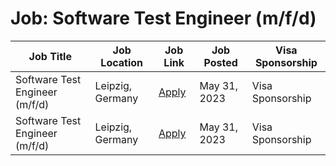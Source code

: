 # Job: Software Test Engineer (m/f/d)

| Job Title | Job Location | Job Link | Job Posted | Visa Sponsorship |
| --- | --- | --- | --- | --- |
| Software Test Engineer (m/f/d) | Leipzig, Germany | [Apply](https://cuculus-gmbh.jobs.personio.com/job/1092745?display=en) | May 31, 2023 | Visa Sponsorship |
| Software Test Engineer (m/f/d) | Leipzig, Germany | [Apply](https://cuculus-gmbh.jobs.personio.com/job/1092745?display=en) | May 31, 2023 | Visa Sponsorship |
